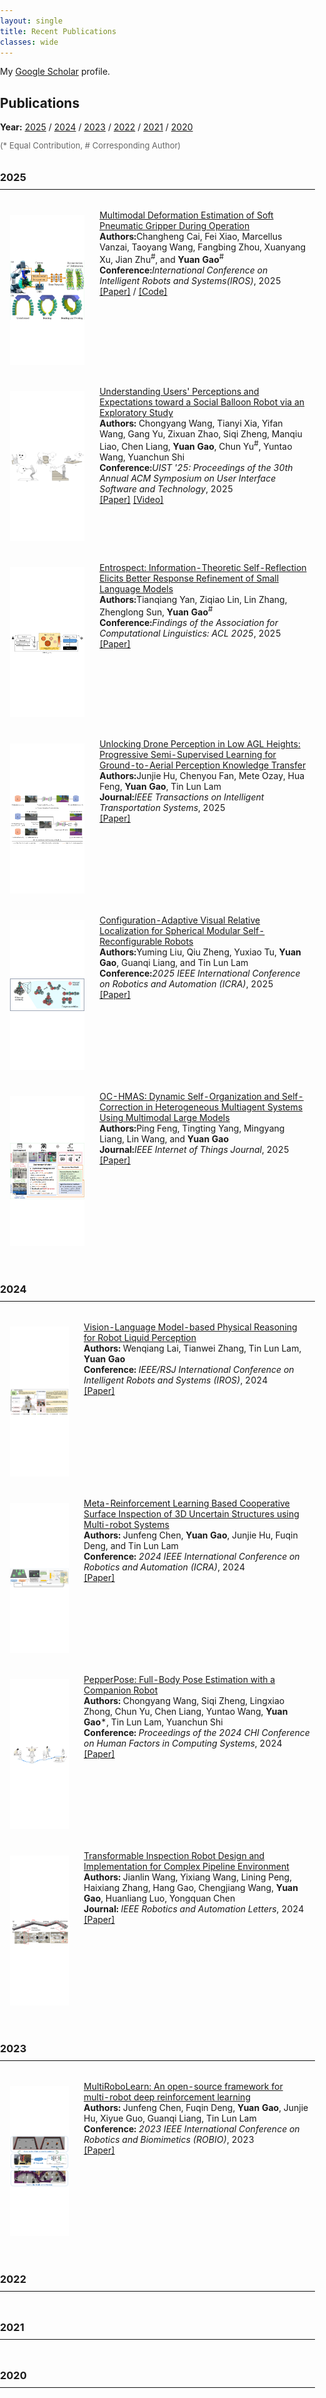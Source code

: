 ```yaml
---
layout: single
title: Recent Publications
classes: wide
---
```

<style>
	/* --- 基本页面样式 (检查是否已存在或冲突) --- */
body {
  margin: 0;
  padding: 0; 
}

html {
  scroll-behavior: smooth; /* 可选: 平滑滚动效果 */
}

/* --- 出版物列表图片/视频预览样式 --- */
.one {
  position: relative; 
  display: inline-block; 
  /* width: 300px; /* 删除或注释掉这一行，让宽度自适应 */
  width: 100%; /* 让 .one 容器填充其父级 td 的可用宽度 */
  max-width: 426px; /* 设定最大宽度，避免图片在超宽屏下过大 */
  /* aspect-ratio: 16 / 9; /* 删除或注释掉这一行，让高度由图片内容决定 */
  height: 240px; /* 让高度根据内容自动调整 */
  overflow: hidden; 
  background-color: #FFFFFF; 
  box-sizing: border-box; /* 确保 padding/border 不会增加总宽度 */
  display: flex; /* 使用 Flexbox 布局 */
  justify-content: center; /* 水平居中 */
  align-items: center; /* 垂直居中 */
}

.two {
  position: absolute; 
  top: 0;
  left: 0;
  right: 0; 
  bottom: 0; 
  opacity: 0; 
  transition: opacity .2s ease-in-out; 
	/* 新增：确保 .two 容器也使用Flexbox居中其内容（如果需要的话，但通常GIF会填满） */
  display: flex;
  justify-content: center;
  align-items: center;
}

.two video { 
	display: block;
    width: 100%;
    height: 100%;
    object-fit: cover; 
}

.one img {
    display: block; 
    max-width: 100%; 
    width: auto;
	max-height: 100%;
    height: auto; /* 关键：让高度自动调整以保持图片比例 */
    object-fit: contain; /* 关键：让图片完全包含在容器内，不裁剪，可能留白 */
    /* object-fit: cover; */ /* 如果需要裁剪并填满，则使用这个 */
}
/* --- 效果控制结束 --- */

/* --- 年份标题跳转偏移 --- */
h2[id^="publication"], 
h3[id^="year-"] {
  scroll-margin-top: 80px; /* 防止被粘性导航栏遮挡 (请根据导航栏高度调整) */
}
.iconDetails {
	clear: left;
	float:left; 
	width:20%;
    	height:20%;
	max-height:140px;
	max-width:140px; 
} 

.container {
    width:100%;
    height:24%;
    padding:1%;
	margin-bottom: 20px;
}
h4 {
    margin:0px;
}

.button {
    clear: left;
    background-color: #4CAF50; /* Green */
    border: none;
    color: white;
    padding: 4px 20px;
    text-align: center;
    text-decoration: none;
    display: inline-block;
    font-size: 12px;
    margin: 4px 2px;
    -webkit-transition-duration: 0.4s; /* Safari */
    transition-duration: 0.4s;
    cursor: pointer;
}

.green {
    background-color: white; 
    color: black; 
    border: 2px solid #4CAF50;
}

.green:hover {
    background-color: #4CAF50;
    color: white;
}

.blue {
    background-color: white; 
    color: black; 
    border: 2px solid #008CBA;
}

.blue:hover {
    background-color: #008CBA;
    color: white;
}

.red {
    background-color: white; 
    color: black; 
    border: 2px solid #f44336;
}

.red:hover {
    background-color: #f44336;
    color: white;
}

.gray {
    background-color: white;
    color: black;
    border: 2px solid #e7e7e7;
}

.gray:hover {background-color: #e7e7e7;}

.black {
    background-color: white;
    color: black;
    border: 2px solid #555555;
}

.black:hover {
    background-color: #555555;
    color: white;
}
</style>

<script>
function toggleAbstract(btn) {
    var x = btn.nextElementSibling.nextElementSibling;
    if (x.innerHTML === "") {
        x.innerHTML = x.getAttribute("text");
    } else {
        x.innerHTML = "";
    }
}
</script>


My [Google Scholar](https://scholar.google.se/citations?hl=en&user=HgOAYUAAAAAJ) profile.
<td style="padding:16px;width:100%;vertical-align:middle">
	<h2 id="publications" style="scroll-margin-top: 80px;">Publications</h2>
	<p style="margin-top: 5px; margin-bottom: 5px;">
		<span style="font-weight: bold;">Year:</span>
		<a href="#year-2025">2025</a> / 
        <a href="#year-2024">2024</a> / 
        <a href="#year-2023">2023</a> / 
        <a href="#year-2022">2022</a> / 
        <a href="#year-2021">2021</a> / 
        <a href="#year-2020">2020</a>
    </p>
    <p style="font-size: small; color: #666; margin-bottom: 20px;">
        (* Equal Contribution, # Corresponding Author)
    </p>
<h3 id="year-2025" style="text-align: left; margin-top: 2em; margin-bottom: 0.5em; scroll-margin-top: 80px;">2025</h3>
<hr style="border: 0; border-top: 1px solid #eee; margin: 0 0 1em 0;"> 
<table style="width:100%;border:0px;border-spacing:0px 10px;border-collapse:separate;margin-right:auto;margin-left:auto;"><tbody> 
	<tr class="publication-entry" data-year="2025" data-topics="softrobotics,deformationestimation" data-selected="true"> 
		<td style="padding:16px;width:25%;vertical-align:top;text-align: right;">
			<div class="one">
				<img src='/images/publications_image/iros2025_gripper.jpg' alt="Multimodal Deformation Estimation Thumbnail"> 
			</div>
		</td>
		<td style="padding:8px;width:75%;vertical-align:top;">
			<a href="https://your_domain.com/path/to/paper.pdf"> 
				<span class="papertitle">Multimodal Deformation Estimation of Soft Pneumatic Gripper During Operation</span>
			</a>
			<br>
			<strong>Authors:</strong>Changheng Cai, Fei Xiao, Marcellus Vanzai, Taoyang Wang, Fangbing Zhou, Xuanyang Xu, Jian Zhu<sup>#</sup>, and <b>Yuan Gao</b><sup>#</sup>
			<br>
			<strong>Conference:</strong><em>International Conference on Intelligent Robots and Systems(IROS)</em>, 2025 
			<br>
			<a href="https://your_domain.com/path/to/paper.pdf">[Paper]</a> / 
			<a href="https://github.com/your_username/your_repo">[Code]</a>
			<p></p>
		</td>
	</tr>
	<tr onmouseover="balloon_robot_uist25_gif_start()" onmouseout="balloon_robot_uist25_gif_stop()" class="publication-entry" data-year="2025" data-topics="socialrobotics,hri,ux" data-selected="true"> 
	    <td style="padding:16px;width:25%;vertical-align: top;text-align: right;">
	        <div class="one">
	            <div class="two" id='balloon_robot_uist25_gif'> 
	                <img src="/images/publications_gif/balloon_robot_uist25.gif" style="width:100%; height:100%; object-fit: contain;" alt="Social Balloon Robot Animation"> 
	            </div>
	            <img src='/images/publications_image/balloon_robot_uist25.jpg' alt="Social Balloon Robot Thumbnail">
	        </div>
	        <script type="text/javascript">
	            function balloon_robot_uist25_gif_start() {
	                document.getElementById('balloon_robot_uist25_gif').style.opacity = "1";
	            }
	            function balloon_robot_uist25_gif_stop() {
	                document.getElementById('balloon_robot_uist25_gif').style.opacity = "0";
	            }
	            balloon_robot_uist25_gif_stop(); // 页面加载时默认隐藏 GIF
	        </script>
	    </td>
	    <td style="padding:8px;width:75%;vertical-align:top;">
	        <a href="https://dl.acm.org/doi/abs/10.1145/3746059.3747666"> 
	            <span class="papertitle">Understanding Users' Perceptions and Expectations toward a Social Balloon Robot via an Exploratory Study</span>
	        </a>
	        <br>
	        <strong>Authors:</strong> Chongyang Wang, Tianyi Xia, Yifan Wang, Gang Yu, Zixuan Zhao, Siqi Zheng, Manqiu Liao, Chen Liang, <b>Yuan Gao</b>, Chun Yu<sup>#</sup>, Yuntao Wang, Yuanchun Shi
	        <br>
	        <strong>Conference:</strong><em>UIST '25: Proceedings of the 30th Annual ACM Symposium on User Interface Software and Technology</em>, 2025 
	        <br>
	        <a href="https://dl.acm.org/doi/abs/10.1145/3746059.3747666">[Paper]</a>
			<a href="/video/balloon_robot_uist25.mp4" target="_blank">[Video]</a>
	        <p></p>
	    </td>
	</tr>
	<tr class="publication-entry" data-year="2025" data-topics="nlp,llm,slm,selfreflection" data-selected="true"> 
		<td style="padding:16px;width:30%;vertical-align:top; text-align: right;">
			<div class="one">
				<img src='/images/publications_image/entrospect_acl25.jpg' alt="Entrospect Thumbnail"> 
			</div>
		</td>
		<td style="padding:8px;width:75%;vertical-align:top;"> <a href="https://aclanthology.org/2025.findings-acl.1261/"> 
			<span class="papertitle">Entrospect: Information-Theoretic Self-Reflection Elicits Better Response Refinement of Small Language Models</span>
		</a>
			<br>
			<strong>Authors:</strong>Tianqiang Yan, Ziqiao Lin, Lin Zhang, Zhenglong Sun, <b>Yuan Gao</b><sup>#</sup>
			<br>
			<strong>Conference:</strong><em>Findings of the Association for Computational Linguistics: ACL 2025</em>, 2025 
			<br>
			<a href="https://aclanthology.org/2025.findings-acl.1261/">[Paper]</a> 
			<p></p>
		</td>
	</tr>
	<tr class="publication-entry" data-year="2025" data-topics="droneperception,semisupervisedlearning,knowledgetransfer" data-selected="true"> 
		<td style="padding:16px;width:25%;vertical-align:top;text-align: right;"> 
			<div class="one">
				<img src='/images/publications_image/tits2025_droneperception.jpg' alt="Drone Perception T-ITS Thumbnail"> 
			</div>
		</td>
		<td style="padding:8px;width:75%;vertical-align:top;"> 
			<a href="https://ieeexplore.ieee.org/abstract/document/11005613"> 
				<span class="papertitle">Unlocking Drone Perception in Low AGL Heights: Progressive Semi-Supervised Learning for Ground-to-Aerial Perception Knowledge Transfer</span>
			</a>
        <br>
			<strong>Authors:</strong>Junjie Hu, Chenyou Fan, Mete Ozay, Hua Feng, <b>Yuan Gao</b>, Tin Lun Lam
			<br>
			<strong>Journal:</strong><em>IEEE Transactions on Intelligent Transportation Systems</em>, 2025 
			<br>
			<a href="https://ieeexplore.ieee.org/abstract/document/11005613">[Paper]</a> 
			<p></p>
		</td>
	</tr>
	<tr class="publication-entry" data-year="2025" data-topics="robotics,localization,smrs" data-selected="true"> 
    	<td style="padding:16px;width:25%;vertical-align:top; text-align: right;"> 
        	<div class="one">
            	<img src='/images/publications_image/icra2025_smrslocalization.jpg' alt="SMSR Localization Thumbnail"> 
            </div>
    	</td>
    	<td style="padding:8px;width:75%;vertical-align:top;"> 
        	<a href="https://ieeexplore.ieee.org/abstract/document/11127871"> 
            	<span class="papertitle">Configuration-Adaptive Visual Relative Localization for Spherical Modular Self-Reconfigurable Robots</span>
        	</a>
        	<br>
        	<strong>Authors:</strong>Yuming Liu, Qiu Zheng, Yuxiao Tu, <b>Yuan Gao</b>, Guanqi Liang, and Tin Lun Lam
        	<br>
       	 	<strong>Conference:</strong><em>2025 IEEE International Conference on Robotics and Automation (ICRA)</em>, 2025 
        	<br>
        	<a href="#">[Paper]</a> 
        <p></p> 
    	</td>
	</tr>
	<tr class="publication-entry" data-year="2025" data-topics="multiagent,selforganization,llm,multimodal" data-selected="true"> 
		<td style="padding:16px;width:25%;vertical-align:top; text-align: right;"> 
			<div class="one">
				<img src='/images/publications_image/iotj2025_ochmas.jpg' alt="OC-HMAS Thumbnail"> 
            </div>
		</td>
		<td style="padding:8px;width:75%;vertical-align:top;"> 
			<a href="https://ieeexplore.ieee.org/abstract/document/10909066"> 
            	<span class="papertitle">OC-HMAS: Dynamic Self-Organization and Self-Correction in Heterogeneous Multiagent Systems Using Multimodal Large Models</span>
        	</a>
        	<br>
        	<strong>Authors:</strong>Ping Feng, Tingting Yang, Mingyang Liang, Lin Wang, and <b>Yuan Gao</b>
        	<br>
        	<strong>Journal:</strong><em>IEEE Internet of Things Journal</em>, 2025 
        	<br>
        	<a href="https://ieeexplore.ieee.org/abstract/document/10909066">[Paper]</a> 
        	<p></p> 
    	</td>
	</tr>
</tbody></table>

<h3 id="year-2024" style="text-align: left; margin-top: 2em; margin-bottom: 0.5em; scroll-margin-top: 80px;">2024</h3>
<hr style="border: 0; border-top: 1px solid #eee; margin: 0 0 1em 0;"> 
<table style="width:100%;border:0px;border-spacing:0px 10px;border-collapse:separate;margin-right:auto;margin-left:auto;"><tbody>
	<tr class="publication-entry" data-year="2024" data-topics="robotics,llm,vlm,perception,reasoning" data-selected="true"> 
    	<td style="padding:16px;width:25%;vertical-align:top; text-align: right;"> 
        	<div class="one">
            	<img src='/images/publications_image/iros2024_liquidperception.jpg' alt="Robot Liquid Perception Thumbnail"> 
            </div>
    	</td>
    	<td style="padding:8px;width:75%;vertical-align:top;"> 
        	<a href="https://ieeexplore.ieee.org/abstract/document/10801833"> 
            	<span class="papertitle">Vision-Language Model-based Physical Reasoning for Robot Liquid Perception</span>
        	</a>
        	<br>
        	<strong>Authors:</strong> Wenqiang Lai, Tianwei Zhang, Tin Lun Lam, <b>Yuan Gao</b> 
        	<br>
        	<strong>Conference:</strong> <em>IEEE/RSJ International Conference on Intelligent Robots and Systems (IROS)</em>, 2024 
        	<br>
        	<a href="https://arxiv.org/pdf/2404.06904">[Paper]</a> 
        	<p></p> 
    	</td>
	</tr>
	<tr class="publication-entry" data-year="2024" data-topics="robotics,metarl,inspection,multirobot" data-selected="true"> 
		<td style="padding:16px;width:25%;vertical-align:top; text-align: right;"> 
        	<div class="one">
            	<img src='/images/publications_image/icra2024_metarlinspection.jpg' alt="Meta-RL Inspection Thumbnail"> 
            </div>
    	</td>
    	<td style="padding:8px;width:75%;vertical-align:top;"> 
        	<a href="https://ieeexplore.ieee.org/abstract/document/10610420"> 
            	<span class="papertitle">Meta-Reinforcement Learning Based Cooperative Surface Inspection of 3D Uncertain Structures using Multi-robot Systems</span>
        	</a>
        	<br>
        	<strong>Authors:</strong> Junfeng Chen, <b>Yuan Gao</b>, Junjie Hu, Fuqin Deng, and Tin Lun Lam
        	<br>
        	<strong>Conference:</strong> <em>2024 IEEE International Conference on Robotics and Automation (ICRA)</em>, 2024 
        	<br>
        	<a href="https://freeformrobotics.org/wp-content/uploads/2024/03/ICRA24_Chen.pdf">[Paper]</a> 
        	<p></p> 
    	</td>
	</tr>
	<tr class="publication-entry" data-year="2024" data-topics="hri,poseestimation,companionrobot,chi" data-selected="true"> 
    	<td style="padding:16px;width:25%;vertical-align:top; text-align: right;"> 
        	<div class="one">
            	<img src='/images/publications_image/chi2024_pepperpose.jpg' alt="PepperPose Thumbnail"> 
            </div>
    	</td>
    	<td style="padding:8px;width:75%;vertical-align:top;"> 
        	<a href="https://dl.acm.org/doi/full/10.1145/3613904.3642231"> 
            	<span class="papertitle">PepperPose: Full-Body Pose Estimation with a Companion Robot</span>
        	</a>
        	<br>
        	<strong>Authors:</strong> Chongyang Wang, Siqi Zheng, Lingxiao Zhong, Chun Yu, Chen Liang, Yuntao Wang, <b>Yuan Gao</b>*, Tin Lun Lam, Yuanchun Shi 
        	<br>
        	<strong>Conference:</strong> <em>Proceedings of the 2024 CHI Conference on Human Factors in Computing Systems</em>, 2024 
        	<br>
        	<a href="https://dl.acm.org/doi/pdf/10.1145/3613904.3642231">[Paper]</a> 
        	<p></p> 
    	</td>
	</tr>
	<tr class="publication-entry" data-year="2024" data-topics="robotics,inspectionrobot,pipelinerobot,transformable" data-selected="true"> 
    	<td style="padding:16px;width:25%;vertical-align:top; text-align: right;"> 
       		<div class="one">
            	<img src='/images/publications_image/ral2024_transformablerobot.jpg' alt="Transformable Inspection Robot Thumbnail"> 
            </div>
    	</td>
    	<td style="padding:8px;width:75%;vertical-align:top;"> 
        	<a href="https://ieeexplore.ieee.org/abstract/document/10508069"> 
            	<span class="papertitle">Transformable Inspection Robot Design and Implementation for Complex Pipeline Environment</span>
        	</a>
        	<br>
        	<strong>Authors:</strong> Jianlin Wang, Yixiang Wang, Lining Peng, Haixiang Zhang, Hang Gao, Chengjiang Wang, <b>Yuan Gao</b>, Huanliang Luo, Yongquan Chen
        	<br>
        	<strong>Journal:</strong> <em>IEEE Robotics and Automation Letters</em>, 2024 
        	<br>
        	<a href="https://ieeexplore.ieee.org/abstract/document/10508069">[Paper]</a> 
        	<p></p> 
    	</td>
	</tr>
</tbody></table>

<h3 id="year-2023" style="text-align: left; margin-top: 2em; margin-bottom: 0.5em; scroll-margin-top: 80px;">2023</h3>
<hr style="border: 0; border-top: 1px solid #eee; margin: 0 0 1em 0;"> 
<table style="width:100%;border:0px;border-spacing:0px 10px;border-collapse:separate;margin-right:auto;margin-left:auto;"><tbody>
	<tr class="publication-entry" data-year="2023" data-topics="multirobot,reinforcementlearning,framework,opensource" data-selected="true"> 
	    <td style="padding:16px;width:25%;vertical-align:top; text-align: right;"> 
	        <div class="one">
	            <img src='/images/publications_image/robio2023_multirobolearn.jpg' alt="MultiRoboLearn Thumbnail"> 
	            </div>
	    </td>
	    <td style="padding:8px;width:75%;vertical-align:top;"> 
	        <a href="https://ieeexplore.ieee.org/abstract/document/10354600/"> 
	            <span class="papertitle">MultiRoboLearn: An open-source framework for multi-robot deep reinforcement learning</span>
	        </a>
	        <br>
	        <strong>Authors:</strong> Junfeng Chen, Fuqin Deng, <b>Yuan Gao</b>, Junjie Hu, Xiyue Guo, Guanqi Liang, Tin Lun Lam
	        <br>
	        <strong>Conference:</strong> <em>2023 IEEE International Conference on Robotics and Biomimetics (ROBIO)</em>, 2023 
	        <br>
	        <a href="https://arxiv.org/pdf/2209.13760">[Paper]</a> 
	        <p></p> 
	    </td>
	</tr>	
</tbody></table>

<h3 id="year-2022" style="text-align: left; margin-top: 2em; margin-bottom: 0.5em; scroll-margin-top: 80px;">2022</h3>
<hr style="border: 0; border-top: 1px solid #eee; margin: 0 0 1em 0;"> 
<table style="width:100%;border:0px;border-spacing:0px 10px;border-collapse:separate;margin-right:auto;margin-left:auto;"><tbody> 
    </tbody></table>

<h3 id="year-2021" style="text-align: left; margin-top: 2em; margin-bottom: 0.5em; scroll-margin-top: 80px;">2021</h3>
<hr style="border: 0; border-top: 1px solid #eee; margin: 0 0 1em 0;"> 
<table style="width:100%;border:0px;border-spacing:0px 10px;border-collapse:separate;margin-right:auto;margin-left:auto;"><tbody> 
    </tbody></table>

<h3 id="year-2020" style="text-align: left; margin-top: 2em; margin-bottom: 0.5em; scroll-margin-top: 80px;">2020</h3>
<hr style="border: 0; border-top: 1px solid #eee; margin: 0 0 1em 0;"> 
<table style="width:100%;border:0px;border-spacing:0px 10px;border-collapse:separate;margin-right:auto;margin-left:auto;"><tbody> 
    </tbody></table>
<br style/>






































